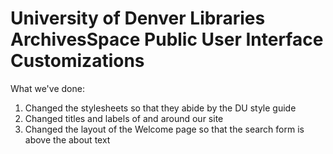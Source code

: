 # University of Denver Libraries ArchivesSpace Public User Interface Customizations

What we've done:

1. Changed the stylesheets so that they abide by the DU style guide
2. Changed titles and labels of and around our site
3. Changed the layout of the Welcome page so that the search form is above the about text
